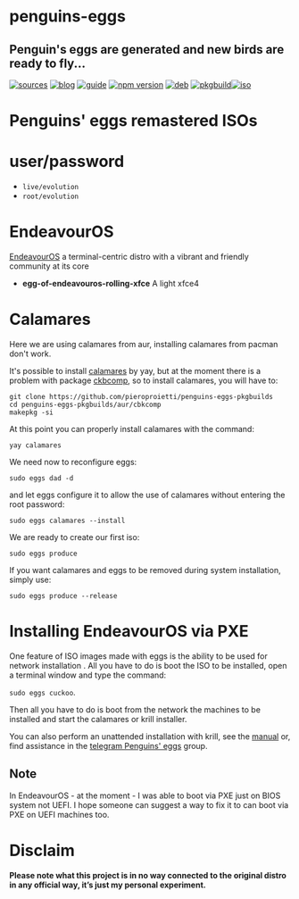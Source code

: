 penguins-eggs
=============

## Penguin&#39;s eggs are generated and new birds are ready to fly...
[![sources](https://img.shields.io/badge/github-sources-cyan)](https://github.com/pieroproietti/penguins-eggs)
[![blog](https://img.shields.io/badge/blog-penguin's%20eggs-cyan)](https://penguins-eggs.net)
[![guide](https://img.shields.io/badge/guide-penguin's%20eggs-cyan)](https://penguins-eggs.net/docs/Tutorial/users-guide)
[![npm version](https://img.shields.io/npm/v/penguins-eggs.svg)](https://npmjs.org/package/penguins-eggs)
[![deb](https://img.shields.io/badge/deb-packages-blue)](https://sourceforge.net/projects/penguins-eggs/files/DEBS)
[![pkgbuild](https://img.shields.io/badge/pkgbuild-packages-blue)](https://sourceforge.net/projects/penguins-eggs/files/PKGBUILD)[![iso](https://img.shields.io/badge/iso-images-cyan)](https://sourceforge.net/projects/penguins-eggs/files/ISOS)

# Penguins' eggs remastered ISOs

# user/password
* ```live/evolution```
* ```root/evolution```

# EndeavourOS

[EndeavourOS](https://endeavouros.com/) a terminal-centric distro with a vibrant and friendly community at its core

* **egg-of-endeavouros-rolling-xfce** A light xfce4 

# Calamares
Here we are using calamares from aur, installing calamares from pacman don't work.

It's possible to install [calamares](https://aur.archlinux.org/packages/calamares-git) by yay, but at the moment there is a problem with package [ckbcomp](https://aur.archlinux.org/packages/ckbcomp), so to install calamares, you will have to:
```
git clone https://github.com/pieroproietti/penguins-eggs-pkgbuilds
cd penguins-eggs-pkgbuilds/aur/cbkcomp
makepkg -si
```

At this point you can properly install calamares with the command: 

```
yay calamares
```

We need now to reconfigure eggs:

```
sudo eggs dad -d
```

and let eggs configure it to allow the use of calamares without entering the root password:

```
sudo eggs calamares --install
```

We are ready to create our first iso:

```
sudo eggs produce
```

If you want calamares and eggs to be removed during system installation, simply use:

```
sudo eggs produce --release
```

# Installing EndeavourOS via PXE

One feature of ISO images made with eggs is the ability to be used for network installation . All you have to do is boot the ISO to be installed, open a terminal window and type the command: 

```sudo eggs cuckoo```.

Then all you have to do is boot from the network the machines to be installed and start the calamares or krill installer.

You can also perform an unattended installation with krill, see the [manual](https://penguins-eggs.net/docs/Tutorial/english) or, find assistance in the [telegram Penguins' eggs](https://t.me/penguins_eggs) group.

## Note
In EndeavourOS - at the moment - I was able to boot via PXE just on BIOS system not UEFI. I hope someone can suggest a way to fix it to can boot via PXE on UEFI machines too.

# Disclaim

__Please note what this project is in no way connected to the original distro in any official way, it’s just my personal experiment.__
